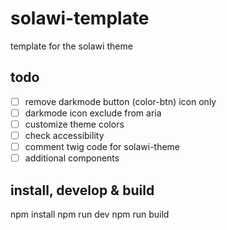 # solawi-template

template for the solawi theme

## todo

- [ ] remove darkmode button (color-btn) icon only
- [ ] darkmode icon exclude from aria
- [ ] customize theme colors
- [ ] check accessibility
- [ ] comment twig code for solawi-theme
- [ ] additional components

## install, develop & build

npm install
npm run dev
npm run build
